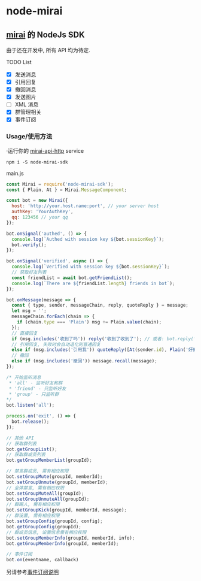 # node-mirai

## [mirai](https://github.com/mamoe/mirai) 的 NodeJs SDK

由于还在开发中, 所有 API 均为待定.

TODO List

- [x] 发送消息
- [x] 引用回复
- [x] 撤回消息
- [x] 发送图片
- [ ] XML 消息
- [x] 群管理相关
- [x] 事件订阅

### Usage/使用方法

·运行你的 [mirai-api-http](https://github.com/mamoe/mirai-api-http) service

`npm i -S node-mirai-sdk`

main.js

```javascript
const Mirai = require('node-mirai-sdk');
const { Plain, At } = Mirai.MessageComponent;

const bot = new Mirai({
  host: 'http://your.host.name:port', // your server host
  authKey: 'YourAuthKey',
  qq: 123456 // your qq
});

bot.onSignal('authed', () => {
  console.log(`Authed with session key ${bot.sessionKey}`);
  bot.verify();
});

bot.onSignal('verified', async () => {
  console.log(`Verified with session key ${bot.sessionKey}`);
  // 获取好友列表
  const friendList = await bot.getFriendList();
  console.log(`There are ${friendList.length} friends in bot`);
});

bot.onMessage(message => {
  const { type, sender, messageChain, reply, quoteReply } = message;
  let msg = '';
  messageChain.forEach(chain => {
    if (chain.type === 'Plain') msg += Plain.value(chain);
  });
  // 直接回复
  if (msg.includes('收到了吗')) reply('收到了收到了'); // 或者: bot.reply('收到了', message)
  // 引用回复, 失败时会自动退化到普通回复
  else if (msg.includes('引用我')) quoteReply([At(sender.id), Plain('好的')], message);
  // 撤回
  else if (msg.includes('撤回')) message.recall(message);
});

/* 开始监听消息
 * 'all' - 监听好友和群
 * 'friend' - 只监听好友
 * 'group' - 只监听群
*/
bot.listen('all');

process.on('exit', () => {
  bot.release();
});

// 其他 API
// 获取群列表
bot.getGroupList();
// 获取群成员列表
bot.getGroupMemberList(groupId);

// 禁言群成员, 需有相应权限
bot.setGroupMute(groupId, memberId);
bot.setGroupUnmute(groupId, memberId);
// 全体禁言, 需有相应权限
bot.setGroupMuteAll(groupId);
bot.setGroupUnmuteAll(groupId);
// 群踢人, 需有相应权限
bot.setGroupKick(groupId, memberId, message);
// 群设置, 需有相应权限
bot.setGroupConfig(groupId, config);
bot.getGroupConfig(groupId);
// 群成员信息, 设置信息需有相应权限
bot.setGroupMemberInfo(groupId, memberId, info);
bot.getGroupMemberInfo(groupId, memberId);

// 事件订阅
bot.on(eventname, callback)

```

另请参考[事件订阅说明](event.md)
